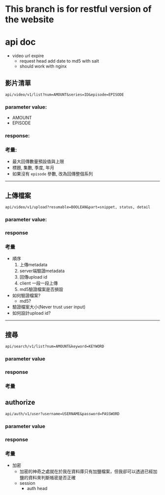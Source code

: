 # This branch is for restful version of the website

# api doc

- video url expire
    - request head add date to md5 with salt
    - should work with nginx

## 影片清單
```
api/video/v1/list?num=AMOUNT&series=ID&episode=EPISODE
```
### parameter value:
- AMOUNT
- EPISODE

### response:


### 考量: 
- 最大回傳數量預設值與上限
- 標題, 集數, 季度, 年月
- 如果沒有 `episode` 參數, 改為回傳整個系列

<hr></hr>

## 上傳檔案

```
api/video/v1/upload?resumable=BOOLEAN&part=snippet, status, detail
```

### parameter value:

### response

### 考量
- 順序
    1. 上傳metadata
    2. server端驗證metadata
    3. 回傳upload id
    4. client 一段一段上傳
    5. md5驗證檔案是否損毀
- 如何驗證檔案?
    - md5?
- 驗證檔案大小(Never trust user input)
- 如何設計upload id?


<hr></hr>

## 搜尋

```
api/search/v1/list?num=AMOUNT&keyword=KEYWORD
```

### parameter value
### response
### 考量

## authorize

```
api/auth/v1/user?username=USERNAME&password=PASSWORD
```

### parameter value
### response
### 考量
- 加密
    - 加密的神奇之處就在於我在資料庫只有加鹽檔案，但我卻可以透過已經加鹽的資料來判斷帳密是否正確
    - session
        - auth head
